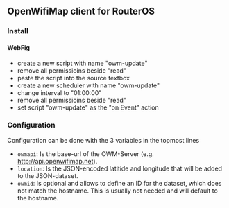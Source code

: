 ## OpenWifiMap client for RouterOS

### Install

#### WebFig

* create a new script with name "owm-update"
* remove all permissioins beside "read"
* paste the script into the source textbox
* create a new scheduler with name "owm-update"
* change interval to "01:00:00"
* remove all permissioins beside "read"
* set script "owm-update" as the "on Event" action


### Configuration

Configuration can be done with the 3 variables in the topmost lines

* `owmapi`: Is the base-url of the OWM-Server (e.g. http://api.openwifimap.net).
* `location`: Is the JSON-encoded latitide and longitude that will be added to the JSON-dataset.
* `owmid`: Is optional and allows to define an ID for the dataset, which does not match the hostname. This is usually not needed and will default to the hostname.
